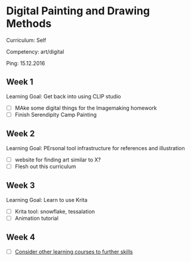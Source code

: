 # Digital Painting and Drawing Methods

Curriculum: Self

Competency: art/digital

Ping: 15.12.2016

## Week 1

Learning Goal: Get back into using CLIP studio

- [ ] MAke some digital things for the Imagemaking homework
- [ ] Finish Serendipity Camp Painting

## Week 2

Learning Goal: PErsonal tool infrastructure for references and illustration

- [ ] website for finding art similar to X?
- [ ] Flesh out this curriculum

## Week 3

Learning Goal: Learn to use Krita

- [ ] Krita tool: snowflake, tessalation
- [ ] Animation tutorial

## Week 4

- [ ] [Consider other learning courses to further skills](http://www.ctrlpaint.com/)